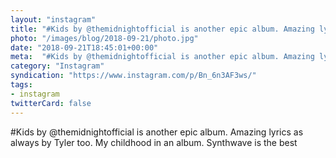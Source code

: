 ```yaml
---
layout: "instagram"
title: "#Kids by @themidnightofficial is another epic album. Amazing lyrics as always by Tyler too. My child"
photo: "/images/blog/2018-09-21/photo.jpg"
date: "2018-09-21T18:45:01+00:00"
meta:  "#Kids by @themidnightofficial is another epic album. Amazing lyrics as always by Tyler too. My child"
category: "Instagram"
syndication: "https://www.instagram.com/p/Bn_6n3AF3ws/"
tags:
- instagram
twitterCard: false
---
```

#Kids by @themidnightofficial is another epic album. Amazing lyrics as always by Tyler too. My childhood in an album. Synthwave is the best

